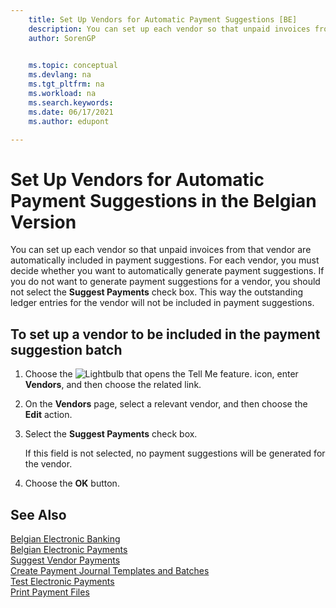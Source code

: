 ```yaml
---
    title: Set Up Vendors for Automatic Payment Suggestions [BE]
    description: You can set up each vendor so that unpaid invoices from that vendor are automatically included in payment suggestions.
    author: SorenGP

    
    ms.topic: conceptual
    ms.devlang: na
    ms.tgt_pltfrm: na
    ms.workload: na
    ms.search.keywords:
    ms.date: 06/17/2021
    ms.author: edupont

---
```

# Set Up Vendors for Automatic Payment Suggestions in the Belgian Version

You can set up each vendor so that unpaid invoices from that vendor are automatically included in payment suggestions. For each vendor, you must decide whether you want to automatically generate payment suggestions. If you do not want to generate payment suggestions for a vendor, you should not select the **Suggest Payments** check box. This way the outstanding ledger entries for the vendor will not be included in payment suggestions.  

## To set up a vendor to be included in the payment suggestion batch  

1. Choose the ![Lightbulb that opens the Tell Me feature.](../../media/ui-search/search_small.png "Tell me what you want to do") icon, enter **Vendors**, and then choose the related link.  
2. On the **Vendors** page, select a relevant vendor, and then choose the **Edit** action.  
3. Select the **Suggest Payments** check box.  

    If this field is not selected, no payment suggestions will be generated for the vendor.  

4. Choose the **OK** button.  
  
## See Also

[Belgian Electronic Banking](belgian-electronic-banking.md)  
[Belgian Electronic Payments](belgian-electronic-payments.md)  
[Suggest Vendor Payments](../../payables-how-suggest-vendor-payments.md)  
[Create Payment Journal Templates and Batches](how-to-create-payment-journal-templates-and-batches.md)  
[Test Electronic Payments](how-to-test-electronic-payments.md)  
[Print Payment Files](how-to-print-payment-files.md)  
